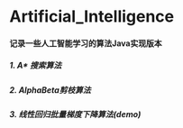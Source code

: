 # Artificial_Intelligence
#### 记录一些人工智能学习的算法Java实现版本
##### 1. A* 搜索算法
##### 2. AlphaBeta剪枝算法
##### 3. 线性回归批量梯度下降算法(demo)